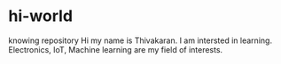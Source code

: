 # hi-world
knowing repository
Hi my name is Thivakaran. I am intersted in learning. Electronics, IoT, Machine learning are my field of interests. 
